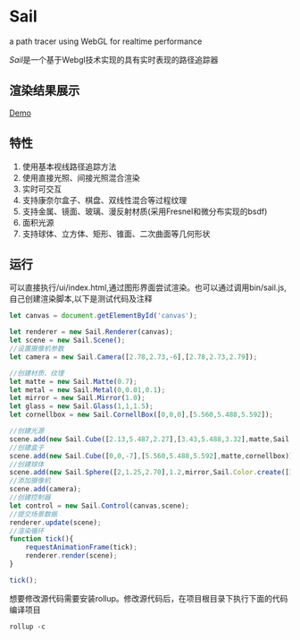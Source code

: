 # Sail
a path tracer using WebGL for realtime performance

*Sail*是一个基于Webgl技术实现的具有实时表现的路径追踪器

## 渲染结果展示

[Demo](https://easonzero.github.io/Sail/)

## 特性

1. 使用基本视线路径追踪方法
2. 使用直接光照、间接光照混合渲染
3. 实时可交互
4. 支持康奈尔盒子、棋盘、双线性混合等过程纹理
5. 支持金属、镜面、玻璃、漫反射材质(采用Fresnel和微分布实现的bsdf)
6. 面积光源
7. 支持球体、立方体、矩形、锥面、二次曲面等几何形状

## 运行

可以直接执行/ui/index.html,通过图形界面尝试渲染。也可以通过调用bin/sail.js,自己创建渲染脚本,以下是测试代码及注释

```js
let canvas = document.getElementById('canvas');

let renderer = new Sail.Renderer(canvas);
let scene = new Sail.Scene();
//设置摄像机参数
let camera = new Sail.Camera([2.78,2.73,-6],[2.78,2.73,2.79]);

//创建材质、纹理
let matte = new Sail.Matte(0.7);
let metal = new Sail.Metal(0,0.01,0.1);
let mirror = new Sail.Mirror(1.0);
let glass = new Sail.Glass(1,1,1.5);
let cornellbox = new Sail.CornellBox([0,0,0],[5.560,5.488,5.592]);

//创建光源
scene.add(new Sail.Cube([2.13,5.487,2.27],[3.43,5.488,3.32],matte,Sail.Color.create([0,0,0]),[8,8,8]));
//创建盒子
scene.add(new Sail.Cube([0,0,-7],[5.560,5.488,5.592],matte,cornellbox));
//创建球体
scene.add(new Sail.Sphere([2,1.25,2.70],1.2,mirror,Sail.Color.create([1,1,1])));
//添加摄像机
scene.add(camera);
//创建控制器
let control = new Sail.Control(canvas,scene);
//提交场景数据
renderer.update(scene);
//渲染循环
function tick(){
    requestAnimationFrame(tick);
    renderer.render(scene);
}

tick();
```

想要修改源代码需要安装rollup。修改源代码后，在项目根目录下执行下面的代码编译项目
```shell
rollup -c
```
